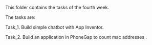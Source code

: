 This folder contains the tasks of the fourth week.

The tasks are:

Task_1. Build simple chatbot with App Inventor.

Task_2. Build an application in PhoneGap to count mac addresses .
